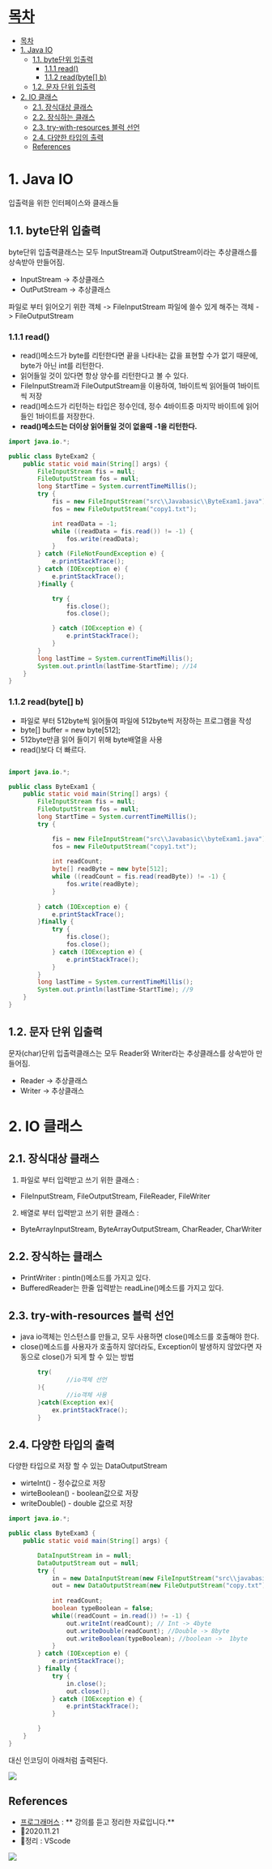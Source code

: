 # [목차](#목차)
- [목차](#목차)
- [1. Java IO](#1-java-io)
  - [1.1. byte단위 입출력](#11-byte단위-입출력)
    - [1.1.1 read()](#111-read)
    - [1.1.2 read(byte[] b)](#112-readbyte-b)
  - [1.2. 문자 단위 입출력](#12-문자-단위-입출력)
- [2. IO 클래스](#2-io-클래스)
  - [2.1. 장식대상 클래스](#21-장식대상-클래스)
  - [2.2. 장식하는 클래스](#22-장식하는-클래스)
  - [2.3. try-with-resources 블럭 선언](#23-try-with-resources-블럭-선언)
  - [2.4. 다양한 타입의 출력](#24-다양한-타입의-출력)
  - [References](#references)

# 1. Java IO

입출력을 위한 인터페이스와 클래스들

## 1.1. byte단위 입출력 

byte단위 입출력클래스는 모두 InputStream과 OutputStream이라는 추상클래스를 상속받아 만들어짐.

- InputStream -> 추상클래스
- OutPutStream -> 추상클래스

파일로 부터 읽어오기 위한 객체 -> FileInputStream
파일에 쓸수 있게 해주는 객체 -> FileOutputStream

### 1.1.1 read()

- read()메소드가 byte를 리턴한다면 끝을 나타내는 값을 표현할 수가 없기 때문에, byte가 아닌 int를 리턴한다.
- 읽어들일 것이 있다면 항상 양수를 리턴한다고 볼 수 있다.
- FileInputStream과 FileOutputStream을 이용하여, 1바이트씩 읽어들여 1바이트씩 저장
- read()메소드가 리턴하는 타입은 정수인데, 정수 4바이트중 마지막 바이트에 읽어들인 1바이트를 저장한다.
- **read()메소드는 더이상 읽어들일 것이 없을때 -1을 리턴한다.**
  
```java
import java.io.*;

public class ByteExam2 {
    public static void main(String[] args) {
        FileInputStream fis = null;
        FileOutputStream fos = null;
        long StartTime = System.currentTimeMillis();
        try {
            fis = new FileInputStream("src\\Javabasic\\ByteExam1.java");
            fos = new FileOutputStream("copy1.txt");

            int readData = -1;
            while ((readData = fis.read()) != -1) {
                fos.write(readData);
            }
        } catch (FileNotFoundException e) {
            e.printStackTrace();
        } catch (IOException e) {
            e.printStackTrace();
        }finally {

            try {
                fis.close();
                fos.close();

            } catch (IOException e) {
                e.printStackTrace();
            }
        }
        long lastTime = System.currentTimeMillis();
        System.out.println(lastTime-StartTime); //14
    }
}

```
### 1.1.2 read(byte[] b)

- 파일로 부터 512byte씩 읽어들여 파일에 512byte씩 저장하는 프로그램을 작성
- byte[] buffer = new byte[512];
- 512byte만큼 읽어 들이기 위해 byte배열을 사용
- read()보다 더 빠르다.
```java

import java.io.*;

public class ByteExam1 {
    public static void main(String[] args) {
        FileInputStream fis = null;
        FileOutputStream fos = null;
        long StartTime = System.currentTimeMillis();
        try {

            fis = new FileInputStream("src\\Javabasic\\byteExam1.java");
            fos = new FileOutputStream("copy1.txt");
            
            int readCount;
            byte[] readByte = new byte[512];
            while ((readCount = fis.read(readByte)) != -1) {
                fos.write(readByte);
            }
            
        } catch (IOException e) {
            e.printStackTrace();
        }finally {
            try {
                fis.close();
                fos.close();
            } catch (IOException e) {
                e.printStackTrace();
            }
        }
        long lastTime = System.currentTimeMillis();
        System.out.println(lastTime-StartTime); //9
    }
}

```
## 1.2. 문자 단위 입출력 

문자(char)단위 입출력클래스는 모두 Reader와 Writer라는 추상클래스를 상속받아 만들어짐.

- Reader -> 추상클래스
- Writer -> 추상클래스

# 2. IO 클래스

## 2.1. 장식대상 클래스

1. 파일로 부터 입력받고 쓰기 위한 클래스 : 
  - FileInputStream, FileOutputStream, FileReader, FileWriter

2. 배열로 부터 입력받고 쓰기 위한 클래스 : 
- ByteArrayInputStream, ByteArrayOutputStream, CharReader, CharWriter

## 2.2. 장식하는 클래스
- PrintWriter :  pintln()메소드를 가지고 있다.
- BufferedReader는 한줄 입력받는 readLine()메소드를 가지고 있다.

## 2.3. try-with-resources 블럭 선언

- java io객체는 인스턴스를 만들고, 모두 사용하면 close()메소드를 호출해야 한다.
- close()메소드를 사용자가 호출하지 않더라도, Exception이 발생하지 않았다면 자동으로 close()가 되게 할 수 있는 방법

```java
        try(
                //io객체 선언
        ){
                //io객체 사용
        }catch(Exception ex){
            ex.printStackTrace();
        }
```
## 2.4. 다양한 타입의 출력

다양한 타입으로 저장 할 수 있는 DataOutputStream
- wirteInt() - 정수값으로 저장
- wirteBoolean() - boolean값으로 저장
- writeDouble() - double 값으로 저장
  
```java
import java.io.*;

public class ByteExam3 {
    public static void main(String[] args) {

        DataInputStream in = null;
        DataOutputStream out = null;
        try {
            in = new DataInputStream(new FileInputStream("src\\javabasic\\byteExam3.java"));
            out = new DataOutputStream(new FileOutputStream("copy.txt"));
           
            int readCount;
            boolean typeBoolean = false;
            while((readCount = in.read()) != -1) {
                out.writeInt(readCount); // Int -> 4byte
                out.writeDouble(readCount); //Double -> 8byte
                out.writeBoolean(typeBoolean); //boolean ->  1byte         
            }
        } catch (IOException e) {
            e.printStackTrace();
        } finally {
            try {
                in.close();
                out.close();
            } catch (IOException e) {
                e.printStackTrace();
            }

        }
    }
}
```

대신 인코딩이 아래처럼 출력된다.

![](https://images.velog.io/images/withcolinsong/post/46a29a60-8931-4ff8-adf3-9766ab9842a4/image.png)

## References
- [프로그래머스](https://programmers.co.kr/) : ** 강의를 듣고 정리한 자료입니다.**
- 🎈2020.11.21
- 🎈정리 : VScode

![](https://images.velog.io/images/withcolinsong/post/8dc5159f-5174-49f0-8cca-748d6cd38345/image.png)